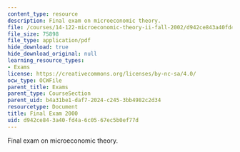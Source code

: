 ```yaml
---
content_type: resource
description: Final exam on microeconomic theory.
file: /courses/14-122-microeconomic-theory-ii-fall-2002/d942ce843a40fd4a6c0567ec5b0ef77d_f2000q.pdf
file_size: 75898
file_type: application/pdf
hide_download: true
hide_download_original: null
learning_resource_types:
- Exams
license: https://creativecommons.org/licenses/by-nc-sa/4.0/
ocw_type: OCWFile
parent_title: Exams
parent_type: CourseSection
parent_uid: b4a31be1-daf7-2024-c245-3bb4982c2d34
resourcetype: Document
title: Final Exam 2000
uid: d942ce84-3a40-fd4a-6c05-67ec5b0ef77d
---
```

Final exam on microeconomic theory.
